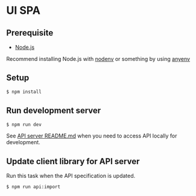 # UI SPA

## Prerequisite

- [Node.js](https://nodejs.org/)

Recommend installing Node.js with [nodenv](https://github.com/nodenv/nodenv) or something by using [anyenv](https://github.com/riywo/anyenv)

## Setup

```bash
$ npm install
```

## Run development server

```bash
$ npm run dev
```

See [API server README.md](../api/README.md) when you need to access API locally for development.

## Update client library for API server

Run this task when the API specification is updated.

```bash
$ npm run api:import
```
